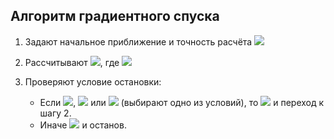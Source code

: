 ## Алгоритм градиентного спуска

1. Задают начальное приближение и точность расчёта <img src="https://render.githubusercontent.com/render/math?math=\vec{x}^0, \varepsilon">

2. Рассчитывают <img src="https://render.githubusercontent.com/render/math?math=\vec{x}^{[j+1]}=\vec{x}^{[j]}-\lambda^{[j]}\nabla F\left(\vec{x}^{[j]}\right)">, где <img src="https://render.githubusercontent.com/render/math?math=\lambda^{[j]}=\mathrm{argmin}_{\lambda} \,F\left(\vec{x}^{[j]}-\lambda\nabla F\left(\vec{x}^{[j]}\right)\right) ">

3. Проверяют условие остановки:
   * Если <img src="https://render.githubusercontent.com/render/math?math=\left|\vec{x}^{[j+1]}-\vec{x}^{[j]}\right|>\varepsilon">, <img src="https://render.githubusercontent.com/render/math?math=\left|F\left(\vec{x}^{[j+1]}\right)-F\left(\vec{x}^{[j]}\right)\right|>\varepsilon"> или <img src="https://render.githubusercontent.com/render/math?math=\left\| \nabla F\left(\vec{x}^{[j+1]}\right) \right\| > \varepsilon"> (выбирают одно из условий), то <img src="https://render.githubusercontent.com/render/math?math=j=j%2B1"> и переход к шагу 2.
   * Иначе <img src="https://render.githubusercontent.com/render/math?math=\vec{x}=\vec{x}^{[j%2B1]}"> и останов.

